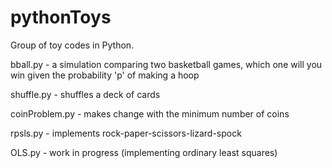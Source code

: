 pythonToys
==========

Group of toy codes in Python.

bball.py - a simulation comparing two basketball games, which one will you win given the probability 'p' of making a hoop

shuffle.py - shuffles a deck of cards

coinProblem.py - makes change with the minimum number of coins

rpsls.py - implements rock-paper-scissors-lizard-spock

OLS.py - work in progress (implementing ordinary least squares)